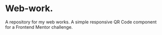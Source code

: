 # Web-work.
A repository for my web works.
A simple responsive QR Code component for a Frontend Mentor challenge.
